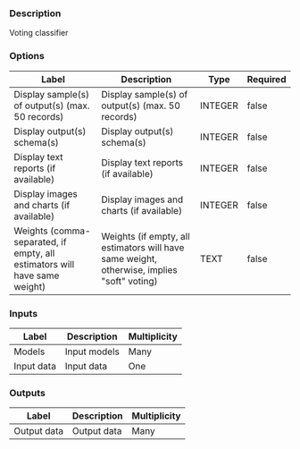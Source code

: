 ###  Description
Voting classifier
###  Options
| Label | Description | Type | Required |
|---|---|---|---|
| Display sample(s) of output(s) (max. 50 records) | Display sample(s) of output(s) (max. 50 records) | INTEGER | false |
| Display output(s) schema(s) | Display output(s) schema(s) | INTEGER | false |
| Display text reports (if available) | Display text reports (if available) | INTEGER | false |
| Display images and charts (if available) | Display images and charts (if available) | INTEGER | false |
| Weights (comma-separated, if empty, all estimators will have same weight) | Weights (if empty, all estimators will have same weight, otherwise, implies "soft" voting) | TEXT | false |
###  Inputs
| Label | Description | Multiplicity |
|---|---|---|
| Models | Input models | Many |
| Input data | Input data | One |
###  Outputs
| Label | Description | Multiplicity |
|---|---|---|
| Output data | Output data | Many |
